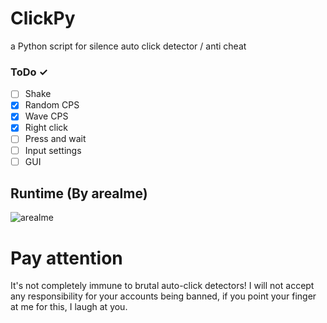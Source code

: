 # ClickPy
a Python script for silence auto click detector / anti cheat
### ToDo ✓
- [ ] Shake
- [X] Random CPS
- [X] Wave CPS
- [X] Right click
- [ ] Press and wait
- [ ] Input settings
- [ ] GUI
## Runtime (By arealme)
![arealme](https://github.com/SmaamX/AutoPy/assets/90418723/bd3544dd-2077-4e92-883a-34d8edea943c)
# Pay attention
It's not completely immune to brutal auto-click detectors!
I will not accept any responsibility for your accounts being banned, if you point your finger at me for this, I laugh at you.

